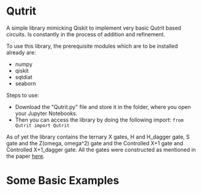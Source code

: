 # Qutrit
A simple library mimicking Qiskit to implement very basic Qutrit based circuits. Is constantly in the process of addition and refinement.

To use this library, the prerequisite modules which are to be installed already are:
- numpy
- qiskit
- sqtdiat
- seaborn

Steps to use:
- Download the "Qutrit.py" file and store it in the folder, where you open your Jupyter Notebooks.
- Then you can access the library by doing the following import:
  ```from Qutrit import Qutrit```

As of yet the library contains the ternary X gates, H and H_dagger gate, S gate and the Z(omega, omega^2) gate and the Controlled X+1 gate and Controlled X+1_dagger gate.
All the gates were constructed as mentioned in the paper [here](https://arxiv.org/pdf/2204.00552.pdf).

# Some Basic Examples
